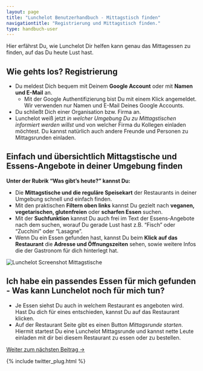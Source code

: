 ```yaml
---
layout: page
title: "Lunchelot Benutzerhandbuch - Mittagstisch finden"
navigationtitle: "Registrierung und Mittagstisch finden."
type: handbuch-user
---
```


<p class="message">
Hier erfährst Du, wie Lunchelot Dir helfen kann genau das Mittagessen zu finden, auf das Du heute Lust hast.
</p>
<!-- more -->

## Wie gehts los? Registrierung

*   Du meldest Dich bequem mit Deinem **Google Account** oder mit **Namen und E-Mail** an.
    * Mit der Google Authentifizierung bist Du mit einem Klick angemeldet. Wir verwenden nur Namen und E-Mail Deines Google Accounts.
*   Du schließt Dich einer Organisation bzw. Firma an.
*   Lunchelot weiß jetzt _in welcher Umgebung Du zu Mittagstischen informiert werden willst_ und von welcher Firma du Kollegen einladen möchtest. Du kannst natürlich auch andere Freunde und Personen zu Mittagsrunden einladen.


## Einfach und übersichtlich Mittagstische und Essens-Angebote in deiner Umgebung finden

**Unter der Rubrik “Was gibt’s heute?” kannst Du:**

*   Die **Mittagstische und die reguläre Speisekart** der Restaurants in deiner Umgebung schnell und einfach finden.
*   Mit den praktischen **Filtern oben links** kannst Du gezielt nach **veganen, vegetarischen, glutenfreien** oder **scharfen Essen** suchen.
*   Mit der **Suchfunktion** kannst Du auch frei im Text der Essens-Angebote nach dem suchen, worauf Du gerade Lust hast z.B. “Fisch” oder “Zucchini” oder “Lasagne”.
*   Wenn Du ein Essen gefunden hast, kannst Du beim **Klick auf das Restaurant** die **Adresse und Öffnungszeiten** sehen, sowie weitere Infos die der Gastronom für dich hinterlegt hat.


![Lunchelot Screenshot Mittagstische]({{site.baseurl}}handbuch/user/img/mittagstische-uebersicht.png)

## Ich habe ein passendes Essen für mich gefunden - Was kann Lunchelot noch für mich tun?
*   Je Essen siehst Du auch in welchem Restaurant es angeboten wird. Hast Du dich für eines entschieden, kannst Du auf das Restaurant klicken.
*   Auf der Restaurant Seite gibt es einen Button _Mittagsrunde starten_. Hiermit startest Du eine Lunchelot Mittagsrunde und kannst nette Leute einladen mit dir bei diesem Restaurant zu essen oder zu bestellen.

[Weiter zum nächsten Beitrag -&gt;]({{site.baseurl}}handbuch/user/02_lunchelot-mittagsrunde-erklaert/)

{% include twitter_plug.html %}
